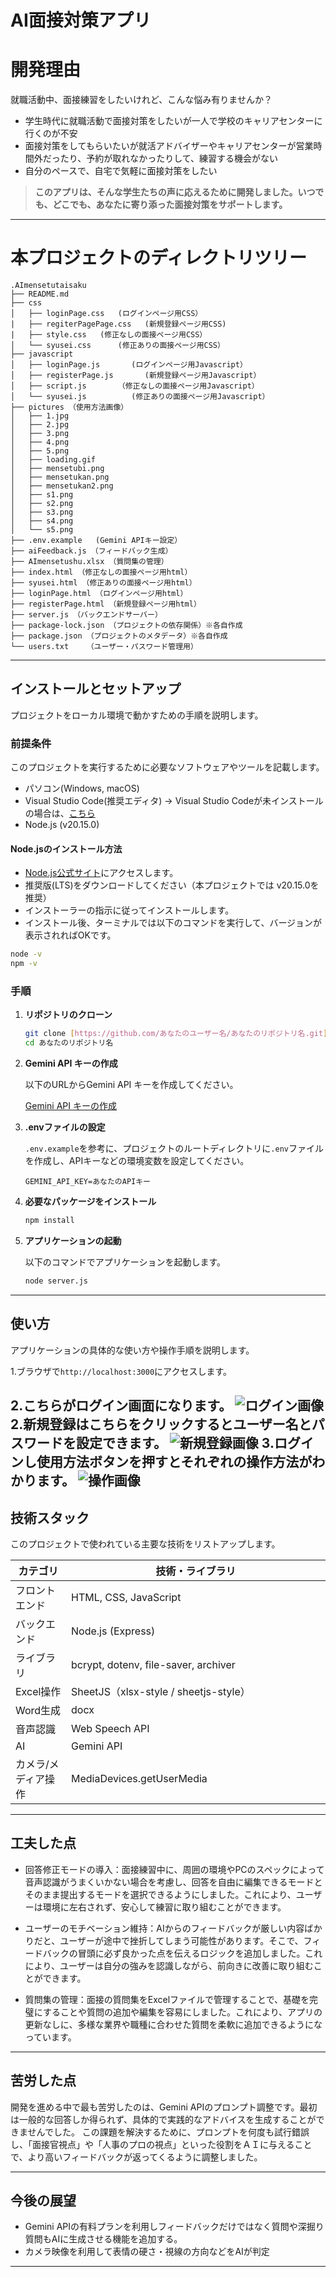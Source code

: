 # AI面接対策アプリ

# 開発理由
 就職活動中、面接練習をしたいけれど、こんな悩み有りませんか？
- 学生時代に就職活動で面接対策をしたいが一人で学校のキャリアセンターに行くのが不安
- 面接対策をしてもらいたいが就活アドバイザーやキャリアセンターが営業時間外だったり、予約が取れなかったりして、練習する機会がない
- 自分のペースで、自宅で気軽に面接対策をしたい
> **このアプリは、そんな学生たちの声に応えるために開発しました。いつでも、どこでも、あなたに寄り添った面接対策をサポートします。**
---

# 本プロジェクトのディレクトリツリー

```
.AImensetutaisaku
├── README.md
├── css
│   ├── loginPage.css   (ログインページ用CSS）
|   ├── regiterPagePage.css   (新規登録ページ用CSS)
|   ├── style.css   (修正なしの面接ページ用CSS）
│   └── syusei.css      (修正ありの面接ページ用CSS）
├── javascript
│   ├── loginPage.js       (ログインページ用Javascript）
│   ├── registerPage.js       (新規登録ページ用Javascript）
│   ├── script.js       （修正なしの面接ページ用Javascript）
│   └── syusei.js          (修正ありの面接ページ用Javascript）
├── pictures （使用方法画像）
│   ├── 1.jpg
│   ├── 2.jpg
│   ├── 3.png
│   ├── 4.png
│   ├── 5.png
│   ├── loading.gif
│   ├── mensetubi.png
│   ├── mensetukan.png
│   ├── mensetukan2.png
│   ├── s1.png
│   ├── s2.png
│   ├── s3.png
│   ├── s4.png
│   └── s5.png
├── .env.example   (Gemini APIキー設定）
├── aiFeedback.js （フィードバック生成）
├── AImensetushu.xlsx （質問集の管理）
├── index.html （修正なしの面接ページ用html）
├── syusei.html （修正ありの面接ページ用html）
├── loginPage.html （ログインページ用html）
├── registerPage.html （新規登録ページ用html）
├── server.js （バックエンドサーバー）
├── package-lock.json （プロジェクトの依存関係）※各自作成
├── package.json （プロジェクトのメタデータ）※各自作成
└── users.txt    （ユーザー・パスワード管理用）

```

---

## インストールとセットアップ

プロジェクトをローカル環境で動かすための手順を説明します。

### 前提条件

このプロジェクトを実行するために必要なソフトウェアやツールを記載します。
- パソコン(Windows, macOS)
- Visual Studio Code(推奨エディタ) → Visual Studio Codeが未インストールの場合は、[こちら](https://code.visualstudio.com/download)
- Node.js (v20.15.0)

#### Node.jsのインストール方法
- [Node.js公式サイト](https://nodejs.org/en/download)にアクセスします。
- 推奨版(LTS)をダウンロードしてください（本プロジェクトでは v20.15.0を推奨）
- インストーラーの指示に従ってインストールします。
- インストール後、ターミナルでは以下のコマンドを実行して、バージョンが表示されればOKです。

``` bash
node -v
npm -v
```
### 手順

1.  **リポジトリのクローン**

    ```bash
    git clone [https://github.com/あなたのユーザー名/あなたのリポジトリ名.git](https://github.com/あなたのユーザー名/あなたのリポジトリ名.git)
    cd あなたのリポジトリ名
    ```
2.  **Gemini API キーの作成**

    以下のURLからGemini API キーを作成してください。

    [Gemini API キーの作成](https://ai.google.dev/gemini-api/docs?hl=)
3.  **.envファイルの設定**

    `.env.example`を参考に、プロジェクトのルートディレクトリに`.env`ファイルを作成し、APIキーなどの環境変数を設定してください。

    ```
    GEMINI_API_KEY=あなたのAPIキー
    ```

4. **必要なパッケージをインストール**

   ```bash
   npm install
   ```
   
5.  **アプリケーションの起動**

    以下のコマンドでアプリケーションを起動します。

    ```bash
    node server.js

    ```

---

## 使い方

アプリケーションの具体的な使い方や操作手順を説明します。

1.ブラウザで`http://localhost:3000`にアクセスします。

2.こちらがログイン画面になります。
![ログイン画像](pictures/login.png)
2.新規登録はこちらをクリックするとユーザー名とパスワードを設定できます。
![新規登録画像](pictures/sinki.png)
3.ログインし使用方法ボタンを押すとそれぞれの操作方法がわかります。
![操作画像](pictures/sousa.png)
---

## 技術スタック

このプロジェクトで使われている主要な技術をリストアップします。

| カテゴリ             | 技術・ライブラリ　　　　　　　　　　　　　　　　　　　　 |
|----------------------|------------------------------------------------------------------|
| フロントエンド        | HTML, CSS, JavaScript                                             |
| バックエンド          | Node.js (Express)                                                 |
| ライブラリ            | bcrypt, dotenv, file-saver, archiver                              |
| Excel操作            | SheetJS（xlsx-style / sheetjs-style）                             |
| Word生成             | docx                                                               |
| 音声認識              | Web Speech API                                                    |
| AI                    | Gemini API　　　　　　　　　　　　　                               |
| カメラ/メディア操作   | MediaDevices.getUserMedia　　　　　　　　　　                        |


---

## 工夫した点
- 回答修正モードの導入：面接練習中に、周囲の環境やPCのスペックによって音声認識がうまくいかない場合を考慮し、回答を自由に編集できるモードとそのまま提出するモードを選択できるようにしました。これにより、ユーザーは環境に左右されず、安心して練習に取り組むことができます。
  
- ユーザーのモチベーション維持：AIからのフィードバックが厳しい内容ばかりだと、ユーザーが途中で挫折してしまう可能性があります。そこで、フィードバックの冒頭に必ず良かった点を伝えるロジックを追加しました。これにより、ユーザーは自分の強みを認識しながら、前向きに改善に取り組むことができます。

- 質問集の管理：面接の質問集をExcelファイルで管理することで、基礎を完璧にすることや質問の追加や編集を容易にしました。これにより、アプリの更新なしに、多様な業界や職種に合わせた質問を柔軟に追加できるようになっています。
---
## 苦労した点
開発を進める中で最も苦労したのは、Gemini APIのプロンプト調整です。最初は一般的な回答しか得られず、具体的で実践的なアドバイスを生成することができませんでした。
この課題を解決するために、プロンプトを何度も試行錯誤し、「面接官視点」や「人事のプロの視点」といった役割をＡＩに与えることで、より高いフィードバックが返ってくるように調整しました。

---

## 今後の展望
- Gemini APIの有料プランを利用しフィードバックだけではなく質問や深掘り質問もAIに生成させる機能を追加する。
- カメラ映像を利用して表情の硬さ・視線の方向などをAIが判定

---
